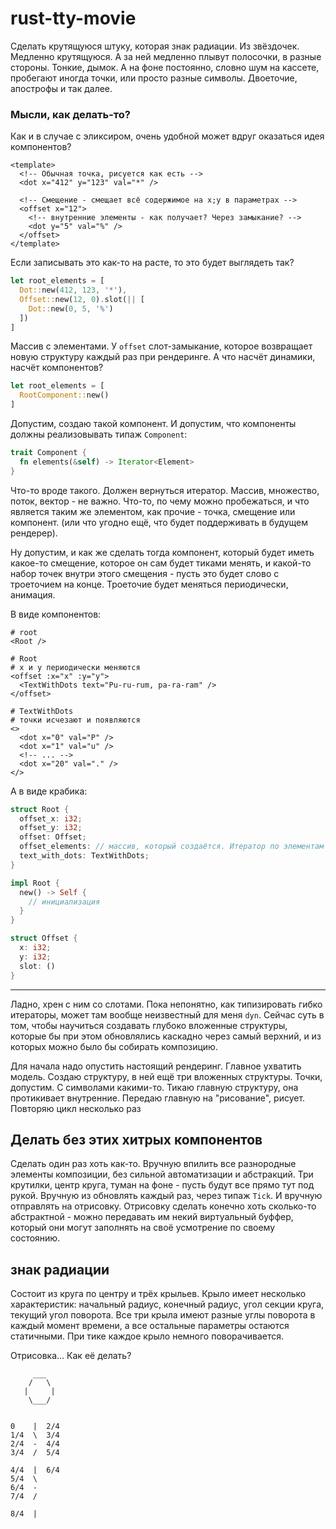 # rust-tty-movie

Сделать крутящуюся штуку, которая знак радиации. Из звёздочек. Медленно крутящуюся. А за ней медленно плывут полосочки, в разные стороны. Тонкие, дымок. А на фоне постоянно, словно шум на кассете, пробегают иногда точки, или просто разные символы. Двоеточие, апострофы и так далее.

### Мысли, как делать-то?

Как и в случае с эликсиром, очень удобной может вдруг оказаться идея компонентов?

```vue
<template>
  <!-- Обычная точка, рисуется как есть -->
  <dot x="412" y="123" val="*" />

  <!-- Смещение - смещает всё содержимое на x;y в параметрах -->
  <offset x="12">
    <!-- внутренние элементы - как получает? Через замыкание? -->
    <dot y="5" val="%" />
  </offset>
</template>
```

Если записывать это как-то на расте, то это будет выглядеть так?

```rust
let root_elements = [
  Dot::new(412, 123, '*'),
  Offset::new(12, 0).slot(|| [
    Dot::new(0, 5, '%')
  ])
]
```

Массив с элементами. У `offset` слот-замыкание, которое возвращает новую структуру каждый раз при рендеринге. А что насчёт динамики, насчёт компонентов?

```rust
let root_elements = [
  RootComponent::new()
]
```

Допустим, создаю такой компонент. И допустим, что компоненты должны реализовывать типаж `Component`:

```rust
trait Component {
  fn elements(&self) -> Iterator<Element>
}
```

Что-то вроде такого. Должен вернуться итератор. Массив, множество, поток, вектор - не важно. Что-то, по чему можно пробежаться, и что является таким же элементом, как прочие - точка, смещение или компонент. (или что угодно ещё, что будет поддерживать в будущем рендерер).

Ну допустим, и как же сделать тогда компонент, который будет иметь какое-то смещение, которое он сам будет тиками менять, и какой-то набор точек внутри этого смещения - пусть это будет слово с троеточием на конце. Троеточие будет меняться периодически, анимация.

В виде компонентов:

```
# root
<Root />

# Root
# x и y периодически меняются
<offset :x="x" :y="y">
  <TextWithDots text="Pu-ru-rum, pa-ra-ram" />
</offset>

# TextWithDots
# точки исчезают и появляются
<>
  <dot x="0" val="P" />
  <dot x="1" val="u" />
  <!-- ... -->
  <dot x="20" val="." />
</>
```

А в виде крабика:


```rust
struct Root {
  offset_x: i32;
  offset_y: i32;
  offset: Offset;
  offset_elements: // массив, который создаётся. Итератор по элементам
  text_with_dots: TextWithDots;
}

impl Root {
  new() -> Self {
    // инициализация
  }
}

struct Offset {
  x: i32;
  y: i32;
  slot: ()
}
```

---

Ладно, хрен с ним со слотами. Пока непонятно, как типизировать гибко итераторы, может там вообще неизвестный для меня `dyn`. Сейчас суть в том, чтобы научиться создавать глубоко вложенные структуры, которые бы при этом обновлялись каскадно через самый верхний, и из которых можно было бы собирать композицию.

Для начала надо опустить настоящий рендеринг. Главное ухватить модель. Создаю структуру, в ней ещё три вложенных структуры. Точки, допустим. С символами какими-то. Тикаю главную структуру, она протикивает внутренние. Передаю главную на "рисование", рисует. Повторяю цикл несколько раз

## Делать без этих хитрых компонентов

Сделать один раз хоть как-то. Вручную впилить все разнородные элементы композиции, без сильной автоматизации и абстракций. Три крутилки, центр круга, туман на фоне - пусть будут все прямо тут под рукой. Вручную из обновлять каждый раз, через типаж `Tick`. И вручную отправлять на отрисовку. Отрисовку сделать конечно хоть сколько-то абстрактной - можно передавать им некий виртуальный буффер, который они могут заполнять на своё усмотрение по своему состоянию.

## знак радиации

Состоит из круга по центру и трёх крыльев. Крыло имеет несколько характеристик: начальный радиус, конечный радиус, угол секции круга, текущий угол поворота. Все три крыла имеют разные углы поворота в каждый момент времени, а все остальные параметры остаются статичными. При тике каждое крыло немного поворачивается.

Отрисовка... Как её делать?

```
     ___
    /   \
   |     |
    \___/


0    |  2/4
1/4  \  3/4
2/4  -  4/4
3/4  /  5/4

4/4  |  6/4
5/4  \
6/4  -
7/4  /

8/4  |
```
